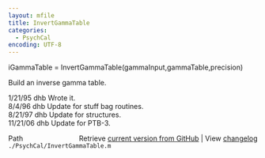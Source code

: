 ```yaml
---
layout: mfile
title: InvertGammaTable
categories:
  - PsychCal
encoding: UTF-8
---
```


iGammaTable = InvertGammaTable(gammaInput,gammaTable,precision)  

Build an inverse gamma table.  

1/21/95 dhb   Wrote it.  
8/4/96    dhb   Update for stuff bag routines.  
8/21/97   dhb   Update for structures.  
11/21/06  dhb   Update for PTB-3.  


<div class="code_header" style="text-align:right;">
  <span style="float:left;">Path&nbsp;&nbsp;</span> <span class="counter">Retrieve <a href=
  "https://raw.github.com/Psychtoolbox-3/Psychtoolbox-3/beta/./PsychCal/InvertGammaTable.m">current version from GitHub</a> | View <a href=
  "https://github.com/Psychtoolbox-3/Psychtoolbox-3/commits/beta/./PsychCal/InvertGammaTable.m">changelog</a></span>
</div>
<div class="code">
  <code>./PsychCal/InvertGammaTable.m</code>
</div>
